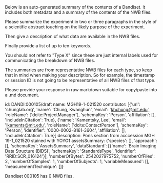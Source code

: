 
Below is an auto-generated summary of the contents of a Dandiset. It includes both metadata and a summary of the contents of the NWB files.

Please summarize the experiment in two or three paragraphs in the style of a scientific abstract touching on the likely purpose of the experiment.

Then give a description of what data are available in the NWB files.

Finally provide a list of up to ten keywords.

You should not refer to "Type X" since these are just internal labels used for communicating the breakdown of NWB files.

The summaries are from representative NWB files for each type, so keep that in mind when making your description. So for example, the timestamp or session ID is not going to be representative of all NWB files of that type.

Please provide your response in raw markdown suitable for copy/paste into a .md document.


id: DANDI:000105/draft
name: MGH19-1-021520
contributor: [{'url': 'chunglab.org', 'name': 'Chung, Kwanghun', 'email': 'khchung@mit.edu', 'roleName': ['dcite:ProjectManager'], 'schemaKey': 'Person', 'affiliation': [], 'includeInCitation': True}, {'name': 'Kamentsky, Lee', 'email': 'lkaments@mit.edu', 'roleName': ['dcite:ContactPerson'], 'schemaKey': 'Person', 'identifier': '0000-0002-8161-3604', 'affiliation': [], 'includeInCitation': True}]
description: Pons section from acccession MGH 19-1_021520 stained with YOYO1
assetsSummary: {'species': [], 'approach': [], 'schemaKey': 'AssetsSummary', 'dataStandard': [{'name': 'Brain Imaging Data Structure (BIDS)', 'schemaKey': 'StandardsType', 'identifier': 'RRID:SCR_016124'}], 'numberOfBytes': 2542027975752, 'numberOfFiles': 2, 'numberOfSamples': 1, 'numberOfSubjects': 1, 'variableMeasured': [], 'measurementTechnique': []}

Dandiset 000105 has 0 NWB files.
